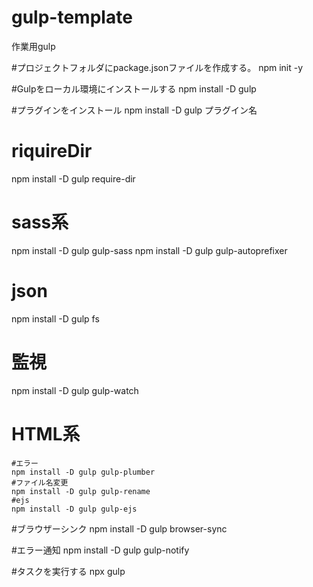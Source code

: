 # gulp-template
作業用gulp

#プロジェクトフォルダにpackage.jsonファイルを作成する。
npm init -y

#Gulpをローカル環境にインストールする
npm install -D gulp


#プラグインをインストール
npm install -D gulp プラグイン名

# riquireDir
npm install -D gulp require-dir


# sass系
npm install -D gulp gulp-sass
npm install -D gulp gulp-autoprefixer

# json
npm install -D gulp fs

# 監視
npm install -D gulp gulp-watch

# HTML系
	#エラー
	npm install -D gulp gulp-plumber
	#ファイル名変更
	npm install -D gulp gulp-rename
	#ejs
	npm install -D gulp gulp-ejs

#ブラウザーシンク
	npm install -D gulp browser-sync

#エラー通知
	npm install -D gulp gulp-notify
  
#タスクを実行する
npx gulp
